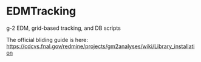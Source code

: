 # EDMTracking
g-2 EDM, grid-based tracking, and DB scripts 

The official bliding guide is here: https://cdcvs.fnal.gov/redmine/projects/gm2analyses/wiki/Library_installation 
